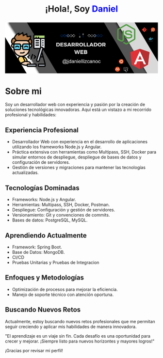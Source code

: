 # <p align="center">¡Hola!, Soy <span style="color:blue">Daniel</span></p>

![Banner](/Banner.PNG)

# Sobre mi

Soy un desarrollador web con experiencia y pasión por la creación de soluciones tecnológicas innovadoras. Aquí está un vistazo a mi recorrido profesional y habilidades:

## Experiencia Profesional

- Desarrollador Web con experiencia en el desarrollo de aplicaciones utilizando los frameworks Node.js y Angular.
- Práctica extensiva con herramientas como Multipass, SSH, Docker para simular entornos de despliegue, despliegue de bases de datos y configuración de servidores.
- Gestión de versiones y migraciones para mantener las tecnologías actualizadas.

## Tecnologías Dominadas

- Frameworks: Node.js y Angular.
- Herramientas: Multipass, SSH, Docker, Postman.
- Despliegue: Configuración y gestión de servidores.
- Versionamiento: Git y convenciones de commits.
- Bases de datos: PostgreSQL, MySQL.

## Aprendiendo Actualmente

- Framework: Spring Boot.
- Base de Datos: MongoDB.
- CI/CD
- Pruebas Unitarias y Pruebas de Integracion

## Enfoques y Metodologías

- Optimización de procesos para mejorar la eficiencia.
- Manejo de soporte técnico con atención oportuna.

## Buscando Nuevos Retos

Actualmente, estoy buscando nuevos retos profesionales que me permitan seguir creciendo y aplicar mis habilidades de manera innovadora.



"El aprendizaje es un viaje sin fin. Cada desafío es una oportunidad para crecer y mejorar. ¡Siempre listo para nuevos horizontes y mayores logros!"

¡Gracias por revisar mi perfil!






<!--
**DanielLizcano/DanielLizcano** is a ✨ _special_ ✨ repository because its `README.md` (this file) appears on your GitHub profile.

Here are some ideas to get you started:

- 🔭 I’m currently working on ...
- 🌱 I’m currently learning ...
- 👯 I’m looking to collaborate on ...
- 🤔 I’m looking for help with ...
- 💬 Ask me about ...
- 📫 How to reach me: ...
- 😄 Pronouns: ...
- ⚡ Fun fact: ...
-->
